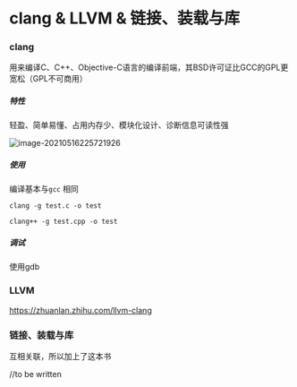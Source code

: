 # clang & LLVM & 链接、装载与库



### clang

用来编译C、C++、Objective-C语言的编译前端，其BSD许可证比GCC的GPL更宽松（GPL不可商用）

##### 特性

轻盈、简单易懂、占用内存少、模块化设计、诊断信息可读性强

![image-20210516225721926](C:\Users\suzol\AppData\Roaming\Typora\typora-user-images\image-20210516225721926.png)

##### 使用

编译基本与`gcc` 相同

`clang -g test.c -o test`

`clang++ -g test.cpp -o test`



##### 调试

使用gdb

### LLVM

https://zhuanlan.zhihu.com/llvm-clang

### 链接、装载与库

互相关联，所以加上了这本书

//to be written




